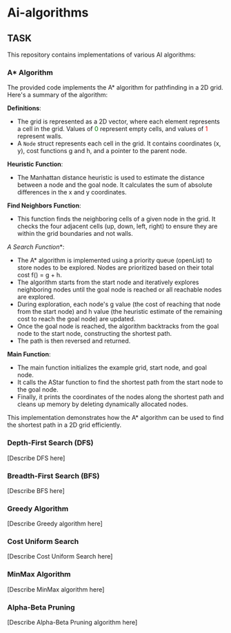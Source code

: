 # Ai-algorithms

## TASK

This repository contains implementations of various AI algorithms:

### A* Algorithm

The provided code implements the A* algorithm for pathfinding in a 2D grid. Here's a summary of the algorithm:

**Definitions**:
- The grid is represented as a 2D vector, where each element represents a cell in the grid. Values of <span style="color:green">0</span> represent empty cells, and values of <span style="color:red">1</span> represent walls.
- A `Node` struct represents each cell in the grid. It contains coordinates (x, y), cost functions g and h, and a pointer to the parent node.

**Heuristic Function**:
- The Manhattan distance heuristic is used to estimate the distance between a node and the goal node. It calculates the sum of absolute differences in the x and y coordinates.

**Find Neighbors Function**:
- This function finds the neighboring cells of a given node in the grid. It checks the four adjacent cells (up, down, left, right) to ensure they are within the grid boundaries and not walls.

**A* Search Function**:
- The A* algorithm is implemented using a priority queue (openList) to store nodes to be explored. Nodes are prioritized based on their total cost f() = g + h.
- The algorithm starts from the start node and iteratively explores neighboring nodes until the goal node is reached or all reachable nodes are explored.
- During exploration, each node's g value (the cost of reaching that node from the start node) and h value (the heuristic estimate of the remaining cost to reach the goal node) are updated.
- Once the goal node is reached, the algorithm backtracks from the goal node to the start node, constructing the shortest path.
- The path is then reversed and returned.

**Main Function**:
- The main function initializes the example grid, start node, and goal node.
- It calls the AStar function to find the shortest path from the start node to the goal node.
- Finally, it prints the coordinates of the nodes along the shortest path and cleans up memory by deleting dynamically allocated nodes.

This implementation demonstrates how the A* algorithm can be used to find the shortest path in a 2D grid efficiently.

### Depth-First Search (DFS)

[Describe DFS here]

### Breadth-First Search (BFS)

[Describe BFS here]

### Greedy Algorithm

[Describe Greedy algorithm here]

### Cost Uniform Search

[Describe Cost Uniform Search here]

### MinMax Algorithm

[Describe MinMax algorithm here]

### Alpha-Beta Pruning

[Describe Alpha-Beta Pruning algorithm here]
